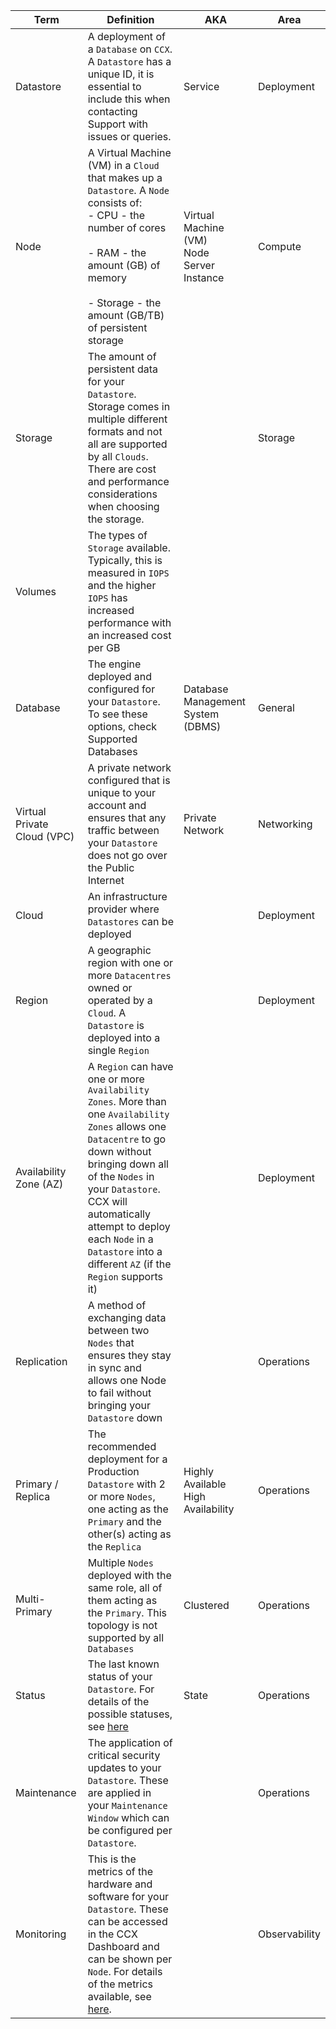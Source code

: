 <!-- Parent: CCX-Docs --> 
<!-- Parent: End-Users --> 
<!-- Title: Glossary --> 
| **Term** | **Definition** | **AKA** | **Area** |
| -------- | ------------- | --------- | -------- |
| Datastore | A deployment of a `Database` on `CCX`. A `Datastore` has a unique ID, it is essential to include this when contacting Support with issues or queries. | Service | Deployment |
| Node | A Virtual Machine (VM) in a `Cloud` that makes up a `Datastore`. A `Node` consists of:<br>- CPU - the number of cores <br>  <br>- RAM - the amount (GB) of memory<br>  <br>- Storage - the amount (GB/TB) of persistent storage | Virtual Machine (VM)<br>Node<br>Server<br>Instance | Compute |
| Storage | The amount of persistent data for your `Datastore`.<br>Storage comes in multiple different formats and not all are supported by all `Clouds`. There are cost and performance considerations when choosing the storage. |  | Storage |
| Volumes | The types of `Storage` available. Typically, this is measured in `IOPS` and the higher `IOPS` has increased performance with an increased cost per GB |  |  |
| Database | The engine deployed and configured for your `Datastore`. To see these options, check Supported Databases | Database Management System (DBMS) | General |
| Virtual Private Cloud (VPC) | A private network configured that is unique to your account and ensures that any traffic between your `Datastore` does not go over the Public Internet | Private Network | Networking |
| Cloud | An infrastructure provider where `Datastores` can be deployed |  | Deployment |
| Region | A geographic region with one or more `Datacentres` owned or operated by a `Cloud`. A `Datastore` is deployed into a single `Region` |  | Deployment |
| Availability Zone (AZ) | A `Region` can have one or more `Availability Zones`. More than one `Availability Zones` allows one `Datacentre` to go down without bringing down all of the `Nodes` in your `Datastore`.<br>CCX will automatically attempt to deploy each `Node` in a `Datastore` into a different `AZ` (if the `Region` supports it) |  | Deployment |
| Replication | A method of exchanging data between two `Nodes` that ensures they stay in sync and allows one Node to fail without bringing your `Datastore` down |  | Operations |
| Primary / Replica | The recommended deployment for a Production `Datastore` with 2 or more `Nodes`, one acting as the `Primary` and the other(s) acting as the `Replica` | Highly Available<br>High Availability | Operations |
| Multi-Primary | Multiple `Nodes` deployed with the same role, all of them acting as the `Primary`. This topology is not supported by all `Databases` | Clustered | Operations |
| Status | The last known status of your `Datastore`. For details of the possible statuses, see [here](./Datastore-Statuses.md) | State | Operations |
| Maintenance | The application of critical security updates to your `Datastore`. These are applied in your `Maintenance Window` which can be configured per `Datastore`. |  | Operations |
| Monitoring | This is the metrics of the hardware and software for your `Datastore`. These can be accessed in the CCX Dashboard and can be shown per `Node`. For details of the metrics available, see [here](./Observability/Metrics/README.md). |  | Observability |
